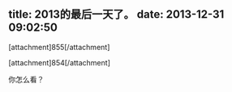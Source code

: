 title: 2013的最后一天了。
date: 2013-12-31 09:02:50
---

<p>
	[attachment]855[/attachment]
</p>
<p>
	[attachment]854[/attachment]
</p>
<p>
	你怎么看？
</p>